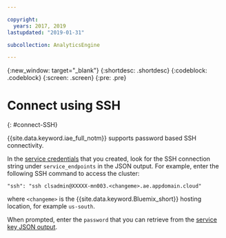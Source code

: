 ```yaml
---

copyright:
  years: 2017, 2019
lastupdated: "2019-01-31"

subcollection: AnalyticsEngine

---
```


<!-- Attribute definitions -->
{:new_window: target="_blank"}
{:shortdesc: .shortdesc}
{:codeblock: .codeblock}
{:screen: .screen}
{:pre: .pre}


# Connect using SSH
{: #connect-SSH}

{{site.data.keyword.iae_full_notm}} supports password based SSH connectivity.

In the [service credentials](/docs/services/AnalyticsEngine?topic=AnalyticsEngine-retrieve-credentials) that you created, look for the SSH connection string under `service_endpoints` in the JSON output. For example, enter the following SSH command to access the cluster:

```
"ssh": "ssh clsadmin@XXXXX-mn003.<changeme>.ae.appdomain.cloud"
```
where `<changeme>` is the {{site.data.keyword.Bluemix_short}} hosting location, for example `us-south`.

When prompted, enter the `password` that you can retrieve  from the [service key JSON output](/docs/services/AnalyticsEngine?topic=AnalyticsEngine-retrieve-credentials).
